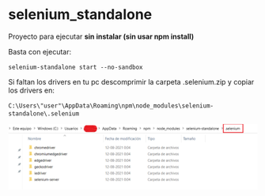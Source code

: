 ﻿# selenium_standalone

Proyecto para ejecutar **sin instalar (sin usar npm install)**

Basta con ejecutar: 
```
selenium-standalone start --no-sandbox
```
Si faltan los drivers en tu pc descomprimir la carpeta .selenium.zip y copiar los drivers en:
```
C:\Users\"user"\AppData\Roaming\npm\node_modules\selenium-standalone\.selenium
```

![Image of drivers file](https://github.com/ErnestoUrbinaFigueroa/selenium_standalone/blob/main/images/drivers.png)
